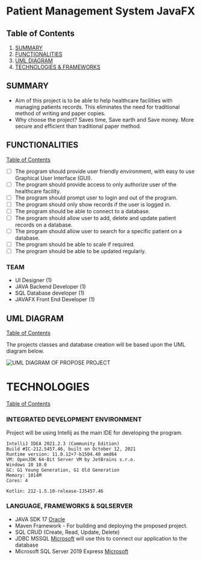 # Patient Management System JavaFX
## Table of Contents
1. [SUMMARY](https://github.com/eurojeeJarina/patient-management-system/blob/main/project-proposal.md#summary)
2. [FUNCTIONALITIES](https://github.com/eurojeeJarina/patient-management-system/blob/main/project-proposal.md#functionalities)
3. [UML DIAGRAM](https://github.com/eurojeeJarina/patient-management-system/blob/main/project-proposal.md#uml-diagram)
4. [TECHNOLOGIES & FRAMEWORKS](https://github.com/eurojeeJarina/patient-management-system/blob/main/project-proposal.md#technologies)


## SUMMARY

 - Aim of this project is to be able to help healthcare facilities with managing patients records. This eliminates the need for traditional method of writing and paper copies.
 - Why choose the project? Saves time, Save earth and Save money. More secure and efficient than traditional paper method.

## FUNCTIONALITIES
[Table of Contents](https://github.com/eurojeeJarina/patient-management-system/blob/main/project-proposal.md#table-of-contents)
 - [ ] The program should provide user friendly environment, with easy to use Graphical User Interface (GUI).
 - [ ] The program should provide access to only authorize user of the healthcare facility.
 - [ ] The program should prompt user to login and out of the program.
 - [ ] The program should only show records if the user is logged in.
 - [ ] The program should be able to connect to a database.
 - [ ] The program should allow user to add, delete and update patient records on a database.
 - [ ] The program should allow user to search for a specific patient on a database.
 - [ ] The program should be able to scale if required.
 - [ ] The program should be able to be updated regularly.
 ### TEAM
 - UI Designer (1)
 - JAVA Backend Developer (1)
 - SQL Database developer (1)
 - JAVAFX Front End Developer (1)

## UML DIAGRAM
[Table of Contents](https://github.com/eurojeeJarina/patient-management-system/blob/main/project-proposal.md#table-of-contents)

The projects classes and database creation will be based upon the UML diagram below. 

![UML DIAGRAM OF PROPOSE PROJECT](https://github.com/eurojeeJarina/patient-management-system/blob/main/uml-diagram.jpg)

# TECHNOLOGIES
[Table of Contents](https://github.com/eurojeeJarina/patient-management-system/blob/main/project-proposal.md#table-of-contents)
### INTEGRATED DEVELOPMENT ENVIRONMENT
Project will be using Intellij as the main IDE for developing the program.
```
IntelliJ IDEA 2021.2.3 (Community Edition)
Build #IC-212.5457.46, built on October 12, 2021
Runtime version: 11.0.12+7-b1504.40 amd64
VM: OpenJDK 64-Bit Server VM by JetBrains s.r.o.
Windows 10 10.0
GC: G1 Young Generation, G1 Old Generation
Memory: 1014M
Cores: 4

Kotlin: 212-1.5.10-release-IJ5457.46
```

### LANGUAGE, FRAMEWORKS & SQLSERVER
 - JAVA SDK 17 [Oracle](https://www.oracle.com/java/)
 - Maven Framework - For building and deploying the proposed project.
 - SQL CRUD (Create, Read, Update, Delete) 
 - JDBC MSSQL [Microsoft](https://docs.microsoft.com/en-us/sql/connect/jdbc/download-microsoft-jdbc-driver-for-sql-server?view=sql-server-ver15#download) will use this to connect our application to the database
 - Microsoft SQL Server 2019 Express [Microsoft](https://www.microsoft.com/en-us/download/details.aspx?id=101064)
 
